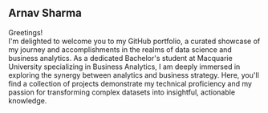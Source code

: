 ## Arnav Sharma
Greetings! <br>
I'm delighted to welcome you to my GitHub portfolio, a curated showcase of my journey and accomplishments in the realms of data science and business analytics. As a dedicated Bachelor's student at Macquarie University specializing in Business Analytics, I am deeply immersed in exploring the synergy between analytics and business strategy. Here, you'll find a collection of projects demonstrate my technical proficiency and my passion for transforming complex datasets into insightful, actionable knowledge.

